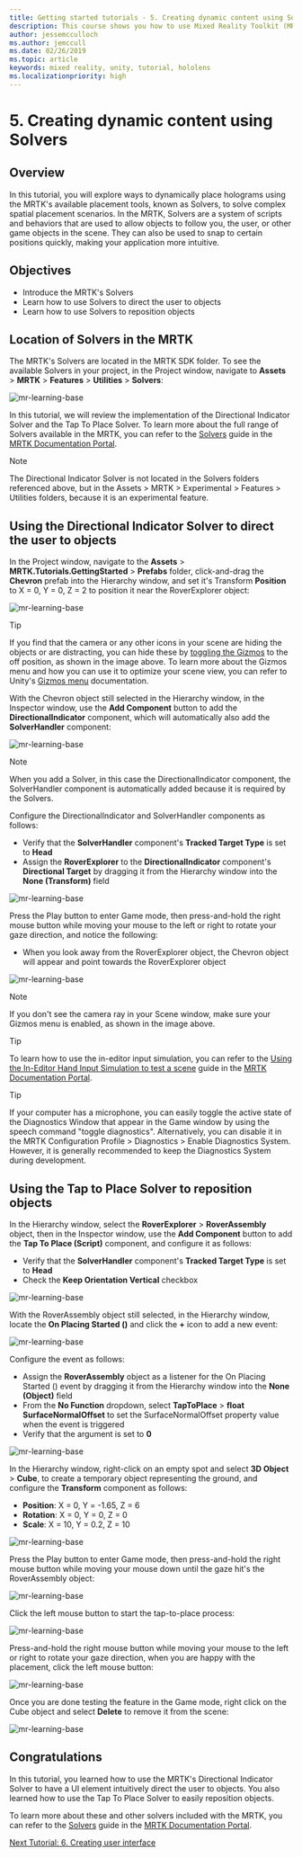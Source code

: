 ```yaml
---
title: Getting started tutorials - 5. Creating dynamic content using Solvers
description: This course shows you how to use Mixed Reality Toolkit (MRTK) to create a mixed reality application.
author: jessemcculloch
ms.author: jemccull
ms.date: 02/26/2019
ms.topic: article
keywords: mixed reality, unity, tutorial, hololens
ms.localizationpriority: high
---
```


# 5. Creating dynamic content using Solvers

## Overview

In this tutorial, you will explore ways to dynamically place holograms using the MRTK's available placement tools, known as Solvers, to solve complex spatial placement scenarios. In the MRTK, Solvers are a system of scripts and behaviors that are used to allow objects to follow you, the user, or other game objects in the scene. They can also be used to snap to certain positions quickly, making your application more intuitive.

## Objectives

* Introduce the MRTK's Solvers
* Learn how to use Solvers to direct the user to objects
* Learn how to use Solvers to reposition objects

## Location of Solvers in the MRTK

 The MRTK's Solvers are located in the MRTK SDK folder. To see the available Solvers in your project, in the Project window, navigate to **Assets** > **MRTK** > **Features** > **Utilities** > **Solvers**:

![mr-learning-base](images/mr-learning-base/base-05-section1-step1-1.png)

In this tutorial, we will review the implementation of the Directional Indicator Solver and the Tap To Place Solver. To learn more about the full range of Solvers available in the MRTK, you can refer to the [Solvers](https://microsoft.github.io/MixedRealityToolkit-Unity/Documentation/README_Solver.html) guide in the [MRTK Documentation Portal](https://microsoft.github.io/MixedRealityToolkit-Unity/README.html).

> [!NOTE]
> The Directional Indicator Solver is not located in the Solvers folders referenced above, but in the Assets > MRTK > Experimental > Features > Utilities folders, because it is an experimental feature.

## Using the Directional Indicator Solver to direct the user to objects

In the Project window, navigate to the **Assets** > **MRTK.Tutorials.GettingStarted** > **Prefabs** folder, click-and-drag the **Chevron** prefab into the Hierarchy window, and set it's Transform **Position** to X = 0, Y = 0, Z = 2 to position it near the RoverExplorer object:

![mr-learning-base](images/mr-learning-base/base-05-section2-step1-1.png)

> [!TIP]
> If you find that the camera or any other icons in your scene are hiding the objects or are distracting, you can hide these by <a href="https://docs.unity3d.com/2019.1/Documentation/Manual/GizmosMenu.html" target="_blank">toggling the Gizmos</a> to the off position, as shown in the image above. To learn more about the Gizmos menu and how you can use it to optimize your scene view, you can refer to Unity's <a href="https://docs.unity3d.com/Manual/GizmosMenu.html" target="_blank">Gizmos menu</a> documentation.

With the Chevron object still selected in the Hierarchy window, in the Inspector window, use the **Add Component** button to add the **DirectionalIndicator** component, which will automatically also add the **SolverHandler** component:

![mr-learning-base](images/mr-learning-base/base-05-section2-step1-2.png)

> [!NOTE]
> When you add a Solver, in this case the DirectionalIndicator component, the SolverHandler component is automatically added because it is required by the Solvers.

Configure the DirectionalIndicator and SolverHandler components as follows:

* Verify that the **SolverHandler** component's **Tracked Target Type** is set to **Head**
* Assign the **RoverExplorer** to the **DirectionalIndicator** component's **Directional Target** by dragging it from the Hierarchy window into the **None (Transform)** field

![mr-learning-base](images/mr-learning-base/base-05-section2-step1-3.png)

Press the Play button to enter Game mode, then press-and-hold the right mouse button while moving your mouse to the left or right to rotate your gaze direction, and notice the following:

* When you look away from the RoverExplorer object, the Chevron object will appear and point towards the RoverExplorer object

![mr-learning-base](images/mr-learning-base/base-05-section2-step1-4.png)

> [!NOTE]
> If you don't see the camera ray in your Scene window, make sure your Gizmos menu is enabled, as shown in the image above.

> [!TIP]
> To learn how to use the in-editor input simulation, you can refer to the [Using the In-Editor Hand Input Simulation to test a scene](https://microsoft.github.io/MixedRealityToolkit-Unity/Documentation/GettingStartedWithTheMRTK.html#using-the-in-editor-hand-input-simulation-to-test-a-scene) guide in the [MRTK Documentation Portal](https://microsoft.github.io/MixedRealityToolkit-Unity/README.html).

> [!TIP]
> If your computer has a microphone, you can easily toggle the active state of the Diagnostics Window that appear in the Game window by using the speech command "toggle diagnostics". Alternatively, you can disable it in the MRTK Configuration Profile > Diagnostics > Enable Diagnostics System. However, it is generally recommended to keep the Diagnostics System during development.

## Using the Tap to Place Solver to reposition objects

In the Hierarchy window, select the **RoverExplorer** > **RoverAssembly** object, then in the Inspector window, use the **Add Component** button to add the **Tap To Place (Script)** component, and configure it as follows:

* Verify that the **SolverHandler** component's **Tracked Target Type** is set to **Head**
* Check the **Keep Orientation Vertical** checkbox

![mr-learning-base](images/mr-learning-base/base-05-section3-step1-1.png)

With the RoverAssembly object still selected, in the Hierarchy window, locate the **On Placing Started ()** and click the **+** icon to add a new event:

![mr-learning-base](images/mr-learning-base/base-05-section3-step1-2.png)

Configure the event as follows:

* Assign the **RoverAssembly** object as a listener for the On Placing Started () event by dragging it from the Hierarchy window into the **None (Object)** field
* From the **No Function** dropdown, select **TapToPlace** > **float SurfaceNormalOffset** to set the SurfaceNormalOffset property value when the event is triggered
* Verify that the argument is set to **0**

![mr-learning-base](images/mr-learning-base/base-05-section3-step1-3.png)

In the Hierarchy window, right-click on an empty spot and select **3D Object** > **Cube**, to create a temporary object representing the ground, and configure the **Transform** component as follows:

* **Position**: X = 0, Y = -1.65, Z = 6
* **Rotation**: X = 0, Y = 0, Z = 0
* **Scale**: X = 10, Y = 0.2, Z = 10

![mr-learning-base](images/mr-learning-base/base-05-section3-step1-4.png)

Press the Play button to enter Game mode, then press-and-hold the right mouse button while moving your mouse down until the gaze hit's the RoverAssembly object:

![mr-learning-base](images/mr-learning-base/base-05-section3-step1-5.png)

Click the left mouse button to start the tap-to-place process:

![mr-learning-base](images/mr-learning-base/base-05-section3-step1-6.png)

Press-and-hold the right mouse button while moving your mouse to the left or right to rotate your gaze direction, when you are happy with the placement, click the left mouse button:

![mr-learning-base](images/mr-learning-base/base-05-section3-step1-7.png)

Once you are done testing the feature in the Game mode, right click on the Cube object and select **Delete** to remove it from the scene:

![mr-learning-base](images/mr-learning-base/base-05-section3-step1-8.png)

## Congratulations

In this tutorial, you learned how to use the MRTK's Directional Indicator Solver to have a UI element intuitively direct the user to objects. You also learned how to use the Tap To Place Solver to easily reposition objects.

To learn more about these and other solvers included with the MRTK,  you can refer to the [Solvers](https://microsoft.github.io/MixedRealityToolkit-Unity/Documentation/README_Solver.html) guide in the [MRTK Documentation Portal](https://microsoft.github.io/MixedRealityToolkit-Unity/README.html).

[Next Tutorial: 6. Creating user interface](mr-learning-base-06.md)
